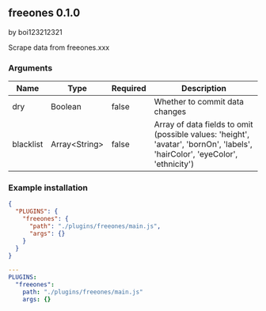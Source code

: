 ## freeones 0.1.0

by boi123212321

Scrape data from freeones.xxx
### Arguments

| Name      | Type          | Required | Description                                                                                                                  |
| --------- | ------------- | -------- | ---------------------------------------------------------------------------------------------------------------------------- |
| dry       | Boolean       | false    | Whether to commit data changes                                                                                               |
| blacklist | Array&lt;String&gt; | false    | Array of data fields to omit (possible values: &#x27;height&#x27;, &#x27;avatar&#x27;, &#x27;bornOn&#x27;, &#x27;labels&#x27;, &#x27;hairColor&#x27;, &#x27;eyeColor&#x27;, &#x27;ethnicity&#x27;) |
### Example installation

```json
{
  "PLUGINS": {
    "freeones": {
      "path": "./plugins/freeones/main.js",
      "args": {}
    }
  }
}
```

```yaml
---
PLUGINS:
  "freeones":
    path: "./plugins/freeones/main.js"
    args: {}
```
